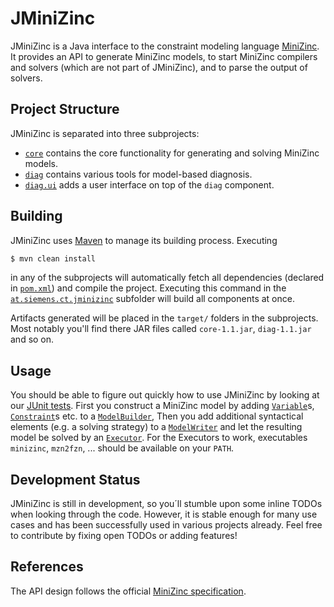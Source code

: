 # JMiniZinc

JMiniZinc is a Java interface to the constraint modeling language [MiniZinc](http://www.minizinc.org/).
It provides an API to generate MiniZinc models, to start MiniZinc compilers and solvers (which are not part of JMiniZinc), and to parse the output of solvers.

## Project Structure

JMiniZinc is separated into three subprojects:
* [`core`](at.siemens.ct.jminizinc.core) contains the core functionality for generating and solving MiniZinc models.
* [`diag`](at.siemens.ct.jminizinc.diag) contains various tools for model-based diagnosis.
* [`diag.ui`](at.siemens.ct.jminizinc.diag.ui) adds a user interface on top of the `diag` component.

## Building

JMiniZinc uses [Maven](https://maven.apache.org) to manage its building process. Executing

```bash
$ mvn clean install
```

in any of the subprojects will automatically fetch all dependencies (declared in [`pom.xml`](pom.xml)) and compile the project.
Executing this command in the [`at.siemens.ct.jminizinc`](at.siemens.ct.jminizinc) subfolder will build all components at once.

Artifacts generated will be placed in the `target/` folders in the subprojects. Most notably you'll find there JAR files called `core-1.1.jar`, `diag-1.1.jar` and so on.

## Usage

You should be able to figure out quickly how to use JMiniZinc by looking at our [JUnit tests](/test/at/siemens/ct/jmz/).
First you construct a MiniZinc model by adding [`Variable`](src/at/siemens/ct/jmz/elements/Variable.java)s, [`Constraint`](src/at/siemens/ct/jmz/elements/constraints/Constraint.java)s etc. to a [`ModelBuilder`](src/at/siemens/ct/jmz/IModelBuilder.java),
Then you add additional syntactical elements (e.g. a solving strategy) to a [`ModelWriter`](src/at/siemens/ct/jmz/writer/IModelWriter.java)
and let the resulting model be solved by an [`Executor`](src/at/siemens/ct/jmz/executor/IExecutor.java).
For the Executors to work, executables `minizinc`, `mzn2fzn`, ... should be available on your `PATH`.

## Development Status

JMiniZinc is still in development, so you´ll stumble upon some inline TODOs when looking through the code.
However, it is stable enough for many use cases and has been successfully used in various projects already.
Feel free to contribute by fixing open TODOs or adding features!

## References

The API design follows the official [MiniZinc specification](http://www.minizinc.org/doc-lib/minizinc-spec.pdf).
